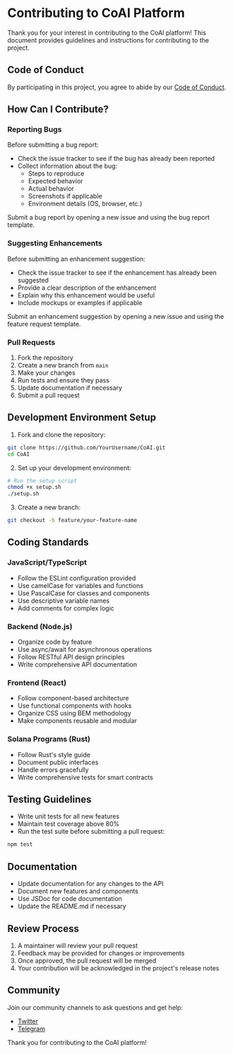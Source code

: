 # Contributing to CoAI Platform

Thank you for your interest in contributing to the CoAI platform! This document provides guidelines and instructions for contributing to the project.

## Code of Conduct

By participating in this project, you agree to abide by our [Code of Conduct](CODE_OF_CONDUCT.md).

## How Can I Contribute?

### Reporting Bugs

Before submitting a bug report:
- Check the issue tracker to see if the bug has already been reported
- Collect information about the bug:
  - Steps to reproduce
  - Expected behavior
  - Actual behavior
  - Screenshots if applicable
  - Environment details (OS, browser, etc.)

Submit a bug report by opening a new issue and using the bug report template.

### Suggesting Enhancements

Before submitting an enhancement suggestion:
- Check the issue tracker to see if the enhancement has already been suggested
- Provide a clear description of the enhancement
- Explain why this enhancement would be useful
- Include mockups or examples if applicable

Submit an enhancement suggestion by opening a new issue and using the feature request template.

### Pull Requests

1. Fork the repository
2. Create a new branch from `main`
3. Make your changes
4. Run tests and ensure they pass
5. Update documentation if necessary
6. Submit a pull request

## Development Environment Setup

1. Fork and clone the repository:
```bash
git clone https://github.com/YourUsername/CoAI.git
cd CoAI
```

2. Set up your development environment:
```bash
# Run the setup script
chmod +x setup.sh
./setup.sh
```

3. Create a new branch:
```bash
git checkout -b feature/your-feature-name
```

## Coding Standards

### JavaScript/TypeScript
- Follow the ESLint configuration provided
- Use camelCase for variables and functions
- Use PascalCase for classes and components
- Use descriptive variable names
- Add comments for complex logic

### Backend (Node.js)
- Organize code by feature
- Use async/await for asynchronous operations
- Follow RESTful API design principles
- Write comprehensive API documentation

### Frontend (React)
- Follow component-based architecture
- Use functional components with hooks
- Organize CSS using BEM methodology
- Make components reusable and modular

### Solana Programs (Rust)
- Follow Rust's style guide
- Document public interfaces
- Handle errors gracefully
- Write comprehensive tests for smart contracts

## Testing Guidelines

- Write unit tests for all new features
- Maintain test coverage above 80%
- Run the test suite before submitting a pull request:
```bash
npm test
```

## Documentation

- Update documentation for any changes to the API
- Document new features and components
- Use JSDoc for code documentation
- Update the README.md if necessary

## Review Process

1. A maintainer will review your pull request
2. Feedback may be provided for changes or improvements
3. Once approved, the pull request will be merged
4. Your contribution will be acknowledged in the project's release notes

## Community

Join our community channels to ask questions and get help:
- [Twitter](https://x.com/coai_world)
- [Telegram](https://t.me/coai_world)

Thank you for contributing to the CoAI platform! 